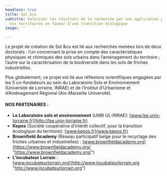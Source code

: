 ```yaml
---
headless: true
title: Sol &co
subtitle: Valoriser les résultats de la recherche par une application pratique sur
  nos territoires en faveur d’une transition écologique
image: ''

---
```

Le projet de création de Sol &co est lié aux recherches menées lors de deux doctorats : l’un concernant la prise en compte des caractéristiques physiques et chimiques des sols urbains dans l’aménagement du territoire ; l’autre sur la caractérisation de la biodiversité dans les sols de friches industrielles.

Plus globalement, ce projet est lié aux réflexions scientifiques engagées par les 5 co-fondateurs au sein du Laboratoire Sols et Environnement (Université de Lorraine, INRAE) et de l’Institut d’Urbanisme et d’Aménagement Régional (Aix-Marseille Université).

#### **NOS PARTENAIRES :**

* **Le Laboratoire sols et environnement** (UMR UL-INRAE): [www.lse.univ-lorraine.fr](http://lse.univ-lorraine.fr)
* **Kepos** (Société coopérative d’intérêt collectif, pour la transition écologique du territoire): [www.kepos.fr](www.kepos.fr)
* **Brownfield Academy** (Réseau participatif belge pour le recyclage des friches urbaines et industrielles) : [www.brownfieldacademy.org](https://www.brownfieldacademy.org/ "https://www.brownfieldacademy.org/")
* **L'incubateur Lorrain** :  
  [www.incubateurlorrain.org](http://www.incubateurlorrain.org "http://www.incubateurlorrain.org")